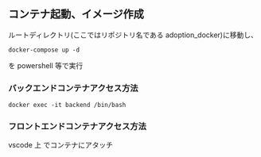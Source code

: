 ## コンテナ起動、イメージ作成

ルートディレクトリ(ここではリポジトリ名である adoption_docker)に移動し、

```
docker-compose up -d
```

を powershell 等で実行

### バックエンドコンテナアクセス方法

```
docker exec -it backend /bin/bash

```

### フロントエンドコンテナアクセス方法

vscode 上 でコンテナにアタッチ
